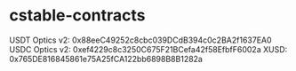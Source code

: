 # cstable-contracts

USDT Optics v2: 0x88eeC49252c8cbc039DCdB394c0c2BA2f1637EA0
USDC Optics v2: 0xef4229c8c3250C675F21BCefa42f58EfbfF6002a
XUSD: 0x765DE816845861e75A25fCA122bb6898B8B1282a